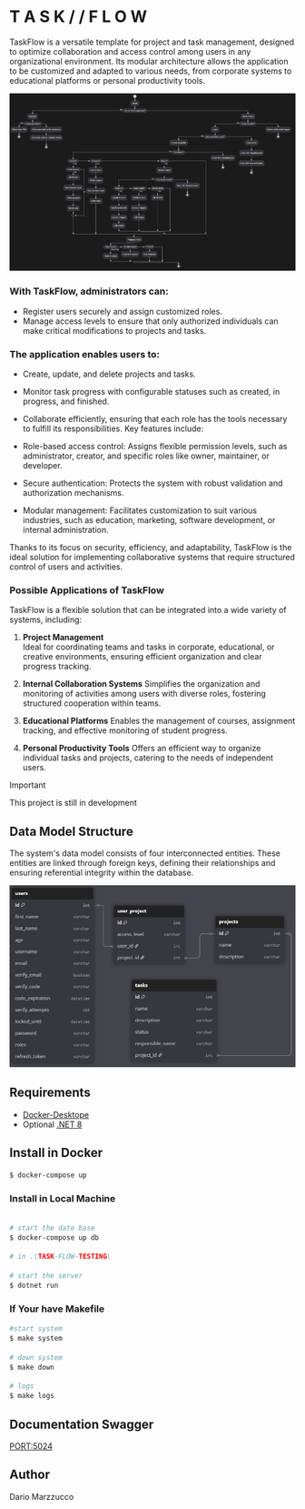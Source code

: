 # T A S K / / F L O W

TaskFlow is a versatile template for project and task management, designed to optimize collaboration and access control among users in any organizational environment. Its modular architecture allows the application to be customized and adapted to various needs, from corporate systems to educational platforms or personal productivity tools.

![Models](/img/AppArch.jpg)

### With TaskFlow, administrators can:

- Register users securely and assign customized roles.
- Manage access levels to ensure that only authorized individuals can make critical modifications to projects and tasks.

### The application enables users to:

- Create, update, and delete projects and tasks.
- Monitor task progress with configurable statuses such as created, in progress, and finished.
- Collaborate efficiently, ensuring that each role has the tools necessary to fulfill its responsibilities.
Key features include:

- Role-based access control: Assigns flexible permission levels, such as administrator, creator, and specific roles like owner, maintainer, or developer.
- Secure authentication: Protects the system with robust validation and authorization mechanisms.
- Modular management: Facilitates customization to suit various industries, such as education, marketing, software development, or internal administration.

Thanks to its focus on security, efficiency, and adaptability, TaskFlow is the ideal solution for implementing collaborative systems that require structured control of users and activities.

### Possible Applications of TaskFlow
TaskFlow is a flexible solution that can be integrated into a wide variety of systems, including:

1. **Project Management**  
   Ideal for coordinating teams and tasks in corporate, educational, or creative environments, ensuring efficient organization and clear progress tracking.  

2. **Internal Collaboration Systems**
Simplifies the organization and monitoring of activities among users with diverse roles, fostering structured cooperation within teams.

3. **Educational Platforms**
Enables the management of courses, assignment tracking, and effective monitoring of student progress.

4. **Personal Productivity Tools**
Offers an efficient way to organize individual tasks and projects, catering to the needs of independent users.

> [!IMPORTANT]
> This project is still in development

## Data Model Structure

The system's data model consists of four interconnected entities. These entities are linked through foreign keys, defining their relationships and ensuring referential integrity within the database.

![Models](/img/ArchDB.jpg)

## Requirements

- [Docker-Desktope](https://www.docker.com/products/docker-desktop/)
- Optional [.NET 8](https://dotnet.microsoft.com/es-es/download) 

## Install in Docker 

```bash
$ docker-compose up
```
### Install in Local Machine 

```bash

# start the date base
$ docker-compose up db

# in .\TASK-FLOW-TESTING\

# start the server
$ dotnet run
```
### If Your have Makefile

```bash
#start system
$ make system

# down system
$ make down

# logs 
$ make logs
```

## Documentation Swagger

[PORT:5024](https://localhost:5024/swagger/index.html)

## Author 

Dario Marzzucco 
